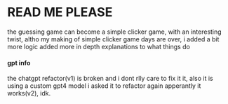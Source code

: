 # READ ME PLEASE

the guessing game can become a simple clicker game, with an interesting twist, altho my making of simple clicker game days are over, i added a bit more logic added more in depth explanations to what things do

#### gpt info
the chatgpt refactor(v1) is broken and i dont rlly care to fix it it, also it is using a custom gpt4 model
i asked it to refactor again apperantly it works(v2), idk.
